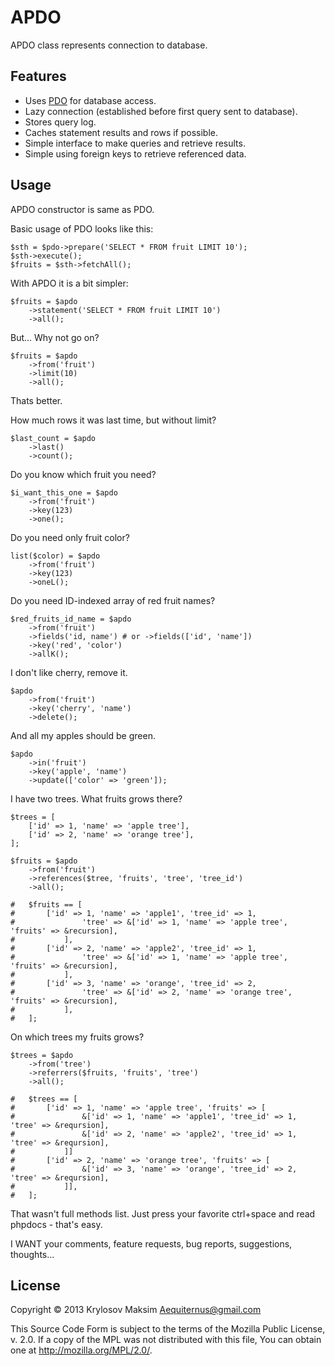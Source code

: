 # APDO

APDO class represents connection to database.

## Features

- Uses [PDO](http://php.net/manual/book.pdo.php) for database access.
- Lazy connection (established before first query sent to database).
- Stores query log.
- Caches statement results and rows if possible.
- Simple interface to make queries and retrieve results.
- Simple using foreign keys to retrieve referenced data.

## Usage

APDO constructor is same as PDO.

Basic usage of PDO looks like this:

    $sth = $pdo->prepare('SELECT * FROM fruit LIMIT 10');
    $sth->execute();
    $fruits = $sth->fetchAll();

With APDO it is a bit simpler:

    $fruits = $apdo
        ->statement('SELECT * FROM fruit LIMIT 10')
        ->all();

But... Why not go on?

    $fruits = $apdo
        ->from('fruit')
        ->limit(10)
        ->all();

Thats better.

How much rows it was last time, but without limit?

    $last_count = $apdo
        ->last()
        ->count();

Do you know which fruit you need?

    $i_want_this_one = $apdo
        ->from('fruit')
        ->key(123)
        ->one();

Do you need only fruit color?

    list($color) = $apdo
        ->from('fruit')
        ->key(123)
        ->oneL();

Do you need ID-indexed array of red fruit names?

    $red_fruits_id_name = $apdo
        ->from('fruit')
        ->fields('id, name') # or ->fields(['id', 'name'])
        ->key('red', 'color')
        ->allK();

I don't like cherry, remove it.

    $apdo
        ->from('fruit')
        ->key('cherry', 'name')
        ->delete();

And all my apples should be green.

    $apdo
        ->in('fruit')
        ->key('apple', 'name')
        ->update(['color' => 'green']);

I have two trees. What fruits grows there?

    $trees = [
        ['id' => 1, 'name' => 'apple tree'],
        ['id' => 2, 'name' => 'orange tree'],
    ];

    $fruits = $apdo
        ->from('fruit')
        ->references($tree, 'fruits', 'tree', 'tree_id')
        ->all();

    #   $fruits == [
    #       ['id' => 1, 'name' => 'apple1', 'tree_id' => 1,
    #               'tree' => &['id' => 1, 'name' => 'apple tree', 'fruits' => &recursion],
    #           ],
    #       ['id' => 2, 'name' => 'apple2', 'tree_id' => 1,
    #               'tree' => &['id' => 1, 'name' => 'apple tree', 'fruits' => &recursion],
    #           ],
    #       ['id' => 3, 'name' => 'orange', 'tree_id' => 2,
    #               'tree' => &['id' => 2, 'name' => 'orange tree', 'fruits' => &recursion],
    #           ],
    #   ];

On which trees my fruits grows?

    $trees = $apdo
        ->from('tree')
        ->referrers($fruits, 'fruits', 'tree')
        ->all();
    
    #   $trees == [
    #       ['id' => 1, 'name' => 'apple tree', 'fruits' => [
    #               &['id' => 1, 'name' => 'apple1', 'tree_id' => 1, 'tree' => &reqursion],
    #               &['id' => 2, 'name' => 'apple2', 'tree_id' => 1, 'tree' => &reqursion],
    #           ]]
    #       ['id' => 2, 'name' => 'orange tree', 'fruits' => [
    #               &['id' => 3, 'name' => 'orange', 'tree_id' => 2, 'tree' => &reqursion],
    #           ]],
    #   ];

That wasn't full methods list. Just press your favorite ctrl+space and read phpdocs - that's easy.

I WANT your comments, feature requests, bug reports, suggestions, thoughts...

## License

Copyright © 2013 Krylosov Maksim <Aequiternus@gmail.com>

This Source Code Form is subject to the terms of the Mozilla Public
License, v. 2.0. If a copy of the MPL was not distributed with this
file, You can obtain one at http://mozilla.org/MPL/2.0/.
